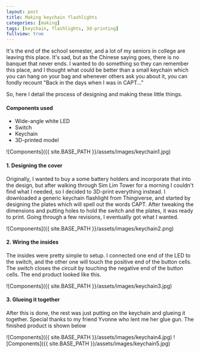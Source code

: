 ```yaml
---
layout: post
title: Making keychain flashlights
categories: [making]
tags: [keychain, flashlights, 3d-printing]
fullview: true
---
```


It's the end of the school semester, and a lot of my seniors in college are leaving this place. It's sad, but as the Chinese saying goes, there is no banquet that never ends. I wanted to do something so they can remember this place, and I thought what could be better than a small keychain which you can hang on your bag and whenever others ask you about it, you can fondly recount "Back in the days when I was in CAPT..."

So, here I detail the process of designing and making these little things.

#### Components used
* Wide-angle white LED
* Switch
* Keychain
* 3D-printed model

![Components]({{ site.BASE_PATH }}/assets/images/keychain1.jpg)

#### 1. Designing the cover
Originally, I wanted to buy a some battery holders and incorporate that into the design, but after walking through Sim Lim Tower for a morning I couldn't find what I needed, so I decided to 3D-print everything instead. I downloaded a generic keychain flashlight from Thingiverse, and started by designing the plates which will spell out the words CAPT. After tweaking the dimensions and putting holes to hold the switch and the plates, it was ready to print. Going through a few revisions, I eventually got what I wanted.

![Components]({{ site.BASE_PATH }}/assets/images/keychain2.png)

#### 2. Wiring the insides
The insides were pretty simple to setup. I connected one end of the LED to the switch, and the other one will touch the positive end of the button cells. The switch closes the circuit by touching the negative end of the button cells. The end product looked like this.

![Components]({{ site.BASE_PATH }}/assets/images/keychain3.jpg)

#### 3. Glueing it together
After this is done, the rest was just putting on the keychain and glueing it together. Special thanks to my friend Yvonne who lent me her glue gun. The finished product is shown below

![Components]({{ site.BASE_PATH }}/assets/images/keychain4.jpg)
![Components]({{ site.BASE_PATH }}/assets/images/keychain5.jpg)